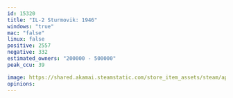 ```yaml
---
id: 15320
title: "IL-2 Sturmovik: 1946"
windows: "true"
mac: "false"
linux: false
positive: 2557
negative: 332
estimated_owners: "200000 - 500000"
peak_ccu: 39

image: https://shared.akamai.steamstatic.com/store_item_assets/steam/apps/15320/header.jpg?t=1721725925
opinions:
---
```

